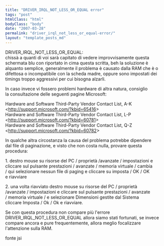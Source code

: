 ```yaml
---
title: "DRIVER_IRQL_NOT_LESS_OR_EQUAL error"
tags: "post"
htmlClass: "html"
bodyClass: "body"
date: "2007-03-28"
permalink: "driver_irql_not_less_or_equal-error/"
layout: "template_posts_md"
---
```

<p>DRIVER_IRQL_NOT_LESS_OR_EQUAL:<br />chiss&#224; a quanti di voi sar&#224; capitato di vedere improvvisamente questa<br />schermata blu con riportato in cima questa scritta, beh la soluzione &#232;<br />alquanto semplice, generalmente il problema &#232; causato dalla RAM che &#232; o<br />difettosa o incompatibile con la scheda madre, oppure sono impostati dei<br />timings troppo aggressivi per cui bisogna alzarli.</p>
<p>In caso invece vi fossero problemi hardware di altra natura, consiglio<br />la consultazione delle seguenti pagine Microsoft:</p>
<p>Hardware and Software Third-Party Vendor Contact List, A-K<br />&lt;<a href="http://support.microsoft.com/?kbid=65416">http://support.microsoft.com/?kbid=65416</a>&gt;<br />Hardware and Software Third-Party Vendor Contact List, L-P<br />&lt;<a href="http://support.microsoft.com/?kbid=60781">http://support.microsoft.com/?kbid=60781</a>&gt;<br />Hardware and Software Third-Party Vendor Contact List, Q-Z<br />&lt;<a href="http://support.microsoft.com/?kbid=60782">http://support.microsoft.com/?kbid=60782</a>&gt;</p>
<p>In qualche altra circostanza la causa del problema potrebbe dipendere<br />dal file di paginazione, e visto che non costa nulla, provare questa<br />procedura:</p>
<p>1. destro mouse su risorse del PC / propriet&#224; /avanzate / impostazioni e<br />cliccare sul pulsante prestazioni / avanzate / memoria virtuale / cambia<br />/ qui selezionare nessun file di paging e cliccare su imposta / OK / OK<br />e riavviare</p>
<p>2. una volta riavviato destro mouse su risorse del PC / propriet&#224;<br />/avanzate / impostazioni e cliccare sul pulsante prestazioni / avanzate<br />/ memoria virtuale / e selezionare Dimensioni gestite dal Sistema<br />cliccare Imposta / Ok / Ok e riavviare.</p>
<p>Se con questa procedura non compare pi&#249; l&#39;errore<br />DRIVER_IRQL_NOT_LESS_OR_EQUAL allora siamo stati fortunati, se invece<br />compare ancora e pure frequentemente, allora meglio focalizzare<br />l&#39;attenzione sulla RAM.</p>
<p>fonte jsi</p>
